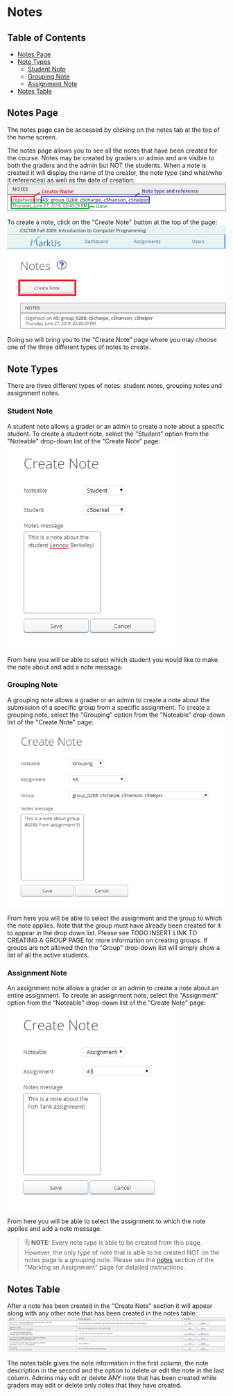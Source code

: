 # Notes

## Table of Contents
 - [Notes Page](notes-page)
 - [Note Types](note-types)
     - [Student Note](student-note)
     - [Grouping Note](grouping-note)
     - [Assignment Note](assignment-note)
 - [Notes Table](notes-table)

## Notes Page
The notes page can be accessed by clicking on the notes tab at the top of the home screen.

The notes page allows you to see all the notes that have been created for the course. Notes may be created by graders or admin and are visible to both the graders and the admin but NOT the students. When a note is created it will display the name of the creator, the note type (and what/who it references) as well as the date of creation:
![Note explanation](./images/note-note-breakdown.png)

To create a note, click on the "Create Note" button at the top of the page:
![Create a Note on Notes Page](./images/note-create.png)

Doing so will bring you to the "Create Note" page where you may choose one of the three different types of notes to create.

## Note Types
There are three different types of notes: student notes, grouping notes and assignment notes.

### Student Note
A student note allows a grader or an admin to create a note about a specific student. To create a student note, select the "Student" option from the "Noteable" drop-down list of the "Create Note" page:
![Student Note](./images/note-form.png)

From here you will be able to select which student you would like to make the note about and add a note message.

### Grouping Note
A grouping note allows a grader or an admin to create a note about the submission of a specific group from a specific assignment. To create a grouping note, select the "Grouping" option from the "Noteable" drop-down list of the "Create Note" page:
![Grouping Note](./images/note-form-group.png)

From here you will be able to select the assignment and the group to which the note applies. Note that the group must have already been created for it to appear in the drop down list. Please see TODO INSERT LINK TO CREATING A GROUP PAGE for more information on creating groups. If groups are not allowed then the "Group" drop-down list will simply show a list of all the active students.

### Assignment Note
An assignment note allows a grader or an admin to create a note about an entire assignment. To create an assignment note, select the "Assignment" option from the "Noteable" drop-down list of the "Create Note" page:
![Assignment Note](./images/note-form-assignment.png)

From here you will be able to select the assignment to which the note applies and add a note message.

> :spiral_notepad: **NOTE:** Every note type is able to be created from this page. However, the only type of note that is able to be created NOT on the notes page is a grouping note. Please see the [notes](./Instructor-Guide--Assignments--Marking--Grading-View#notes) section of the "Marking an Assignment" page for detailed instructions.

## Notes Table
After a note has been created in the "Create Note" section it will appear along with any other note that has been created in the notes table:
![Notes Table](./images/note-table.png)

The notes table gives the note information in the first column, the note description in the second and the option to delete or edit the note in the last column. Admins may edit or delete ANY note that has been created while graders may edit or delete only notes that they have created.
